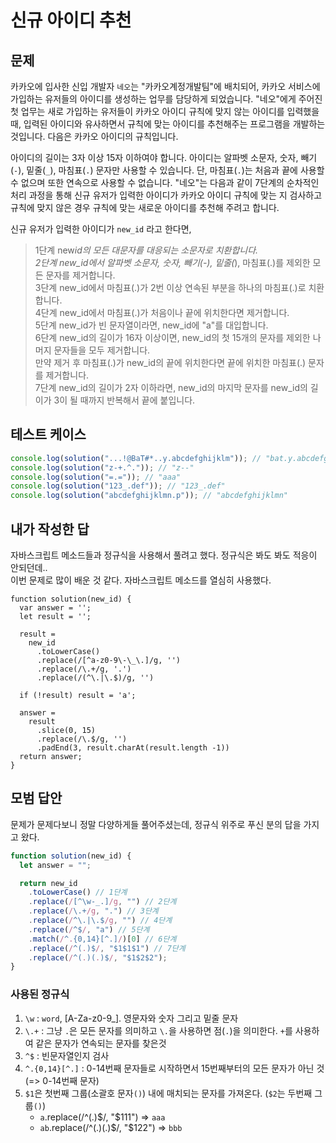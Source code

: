 # 신규 아이디 추천

## 문제

카카오에 입사한 신입 개발자 `네오`는 "카카오계정개발팀"에 배치되어, 카카오 서비스에 가입하는 유저들의 아이디를 생성하는 업무를 담당하게 되었습니다. "네오"에게 주어진 첫 업무는 새로 가입하는 유저들이 카카오 아이디 규칙에 맞지 않는 아이디를 입력했을 때, 입력된 아이디와 유사하면서 규칙에 맞는 아이디를 추천해주는 프로그램을 개발하는 것입니다.
다음은 카카오 아이디의 규칙입니다.

아이디의 길이는 3자 이상 15자 이하여야 합니다.
아이디는 알파벳 소문자, 숫자, 빼기(`-`), 밑줄(`_`), 마침표(`.`) 문자만 사용할 수 있습니다.
단, 마침표(`.`)는 처음과 끝에 사용할 수 없으며 또한 연속으로 사용할 수 없습니다.
"네오"는 다음과 같이 7단계의 순차적인 처리 과정을 통해 신규 유저가 입력한 아이디가 카카오 아이디 규칙에 맞는 지 검사하고 규칙에 맞지 않은 경우 규칙에 맞는 새로운 아이디를 추천해 주려고 합니다.

신규 유저가 입력한 아이디가 `new_id` 라고 한다면,

> 1단계 new*id의 모든 대문자를 대응되는 소문자로 치환합니다.  
> 2단계 new_id에서 알파벳 소문자, 숫자, 빼기(-), 밑줄(*), 마침표(.)를 제외한 모든 문자를 제거합니다.  
> 3단계 new_id에서 마침표(.)가 2번 이상 연속된 부분을 하나의 마침표(.)로 치환합니다.  
> 4단계 new_id에서 마침표(.)가 처음이나 끝에 위치한다면 제거합니다.  
> 5단계 new_id가 빈 문자열이라면, new_id에 "a"를 대입합니다.  
> 6단계 new_id의 길이가 16자 이상이면, new_id의 첫 15개의 문자를 제외한 나머지 문자들을 모두 제거합니다.  
> 만약 제거 후 마침표(.)가 new_id의 끝에 위치한다면 끝에 위치한 마침표(.) 문자를 제거합니다.  
> 7단계 new_id의 길이가 2자 이하라면, new_id의 마지막 문자를 new_id의 길이가 3이 될 때까지 반복해서 끝에 붙입니다.

## 테스트 케이스

```js
console.log(solution("...!@BaT#*..y.abcdefghijklm")); // "bat.y.abcdefghi"
console.log(solution("z-+.^.")); // "z--"
console.log(solution("=.=")); // "aaa"
console.log(solution("123_.def")); // "123_.def"
console.log(solution("abcdefghijklmn.p")); // "abcdefghijklmn"
```

## 내가 작성한 답

자바스크립트 메소드들과 정규식을 사용해서 풀려고 했다. 정규식은 봐도 봐도 적응이 안되던데..  
이번 문제로 많이 배운 것 같다. 자바스크립트 메소드를 열심히 사용했다.

```
function solution(new_id) {
  var answer = '';
  let result = '';

  result =
    new_id
      .toLowerCase()
      .replace(/[^a-z0-9\-\_\.]/g, '')
      .replace(/\.+/g, '.')
      .replace(/(^\.|\.$)/g, '')

  if (!result) result = 'a';

  answer =
    result
      .slice(0, 15)
      .replace(/\.$/g, '')
      .padEnd(3, result.charAt(result.length -1))
  return answer;
}
```

## 모범 답안

문제가 문제다보니 정말 다양하게들 풀어주셨는데, 정규식 위주로 푸신 분의 답을 가지고 왔다.

```js
function solution(new_id) {
  let answer = "";

  return new_id
    .toLowerCase() // 1단계
    .replace(/[^\w-_.]/g, "") // 2단계
    .replace(/\.+/g, ".") // 3단계
    .replace(/^\.|\.$/g, "") // 4단계
    .replace(/^$/, "a") // 5단계
    .match(/^.{0,14}[^.]/)[0] // 6단계
    .replace(/^(.)$/, "$1$1$1") // 7단계
    .replace(/^(.)(.)$/, "$1$2$2");
}
```

### 사용된 정규식

1. `\w` : `word`, [A-Za-z0-9_]. 영문자와 숫자 그리고 밑줄 문자
2. `\.+` : 그냥 `.`은 모든 문자를 의미하고 `\.`을 사용하면 점(`.`)을 의미한다. `+`를 사용하여 같은 문자가 연속되는 문자를 찾은것
3. `^$` : 빈문자열인지 검사
4. `^.{0,14}[^.]` : 0-14번째 문자들로 시작하면서 15번째부터의 모든 문자가 아닌 것 (=> 0-14번째 문자)
5. `$1`은 첫번째 그룹(소괄호 문자`()`) 내에 매치되는 문자를 가져온다. (`$2`는 두번째 그룹`()`)
   - `a`.replace(/^(.)$/, "$1$1$1") => `aaa`
   - `ab`.replace(/^(.)(.)$/, "$1$2$2") => `bbb`
